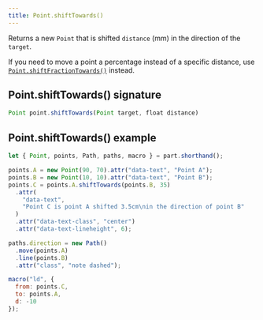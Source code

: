 ```yaml
---
title: Point.shiftTowards()
---
```


Returns a new `Point` that is shifted `distance` (mm) in the direction of the `target`.

If you need to move a point a percentage instead of a specific distance, use [`Point.shiftFractionTowards()`](reference/api/point/shiftfractiontowards/) instead.

## Point.shiftTowards() signature

```js
Point point.shiftTowards(Point target, float distance)
```

## Point.shiftTowards() example

<Example
  part="point_shifttowards"
  caption="An example of the Point.shiftTowards() method"
/>

```js
let { Point, points, Path, paths, macro } = part.shorthand();

points.A = new Point(90, 70).attr("data-text", "Point A");
points.B = new Point(10, 10).attr("data-text", "Point B");
points.C = points.A.shiftTowards(points.B, 35)
  .attr(
    "data-text",
    "Point C is point A shifted 3.5cm\nin the direction of point B"
  )
  .attr("data-text-class", "center")
  .attr("data-text-lineheight", 6);

paths.direction = new Path()
  .move(points.A)
  .line(points.B)
  .attr("class", "note dashed");

macro("ld", {
  from: points.C,
  to: points.A,
  d: -10
});
```
